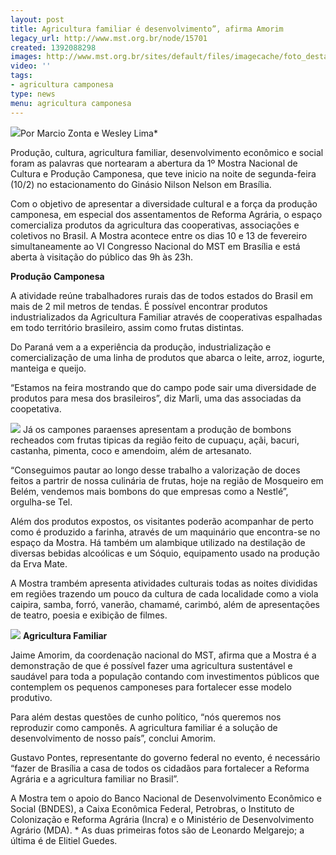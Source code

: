```yaml
---
layout: post
title: Agricultura familiar é desenvolvimento”, afirma Amorim
legacy_url: http://www.mst.org.br/node/15701
created: 1392088298
images: http://www.mst.org.br/sites/default/files/imagecache/foto_destaque/feira_melgarejo.JPG
video: ''
tags:
- agricultura camponesa
type: news
menu: agricultura camponesa
---
```



![](http://www.mst.org.br/sites/default/files/producao_melgarejo.JPG)Por Marcio Zonta e Wesley Lima\*


Produção, cultura, agricultura familiar, desenvolvimento econômico e social foram as palavras que nortearam a abertura da 1º Mostra Nacional de Cultura e Produção Camponesa, que teve inicio na noite de segunda-feira (10/2) no estacionamento do Ginásio Nilson Nelson em Brasília.


Com o objetivo de apresentar a diversidade cultural e a força da produção camponesa, em especial dos assentamentos de Reforma Agrária, o espaço comercializa produtos da agricultura das cooperativas, associações e coletivos no Brasil.
A Mostra acontece entre os dias 10 e 13 de fevereiro  simultaneamente ao VI Congresso Nacional do MST em Brasília e está  aberta à visitação do público das 9h às 23h.


**Produção Camponesa**


A atividade reúne trabalhadores rurais das de todos estados do Brasil em mais de 2 mil metros de tendas. É possível encontrar produtos industrializados da Agricultura Familiar através de cooperativas espalhadas em todo território brasileiro, assim como frutas distintas.


Do Paraná vem a a experiência da produção, industrialização e comercialização de uma linha de produtos que abarca o leite, arroz, iogurte, manteiga e queijo.


“Estamos na feira mostrando que do campo pode sair uma diversidade de produtos para mesa dos brasileiros”, diz Marli, uma das associadas da coopetativa.


![](http://www.mst.org.br/sites/default/files/feira_melgarejo_0.JPG)
Já os campones paraenses apresentam a produção de bombons recheados com frutas tipicas da região feito de cupuaçu, açãi, bacuri, castanha, pimenta, coco e amendoim, além de artesanato.


“Conseguimos pautar ao longo desse trabalho a valorização de doces feitos a partrir de nossa culinária de frutas, hoje na região de Mosqueiro em Belém, vendemos mais bombons do que empresas como a Nestlé”, orgulha-se Tel.


Além dos produtos expostos, os visitantes poderão acompanhar de perto como é produzido a farinha, através de um maquinário que encontra-se no espaço da Mostra. Há também um alambique utilizado na destilação de diversas bebidas alcoólicas e um Sóquio, equipamento usado na produção da Erva Mate.


A Mostra trambém apresenta atividades culturais todas as noites divididas em regiões trazendo um pouco da cultura de cada localidade como a viola caipira, samba, forró, vanerão, chamamé, carimbó, além de apresentações de teatro, poesia e exibição de filmes.


![](http://www.mst.org.br/sites/default/files/feira_elltiel.JPG)
**Agricultura Familiar**


Jaime Amorim, da coordenação nacional do MST, afirma que a Mostra é a demonstração de que é possível fazer uma agricultura sustentável e saudável para toda a população contando com investimentos públicos que contemplem os pequenos camponeses para fortalecer esse modelo produtivo.


Para além destas questões de cunho político, “nós queremos nos reproduzir como camponês. A agricultura familiar é a solução de desenvolvimento de nosso país”, conclui Amorim.


Gustavo Pontes, representante do governo federal no evento, é necessário “fazer de Brasília a casa de todos os cidadãos para fortalecer a Reforma Agrária e a agricultura familiar no Brasil”.


A Mostra tem o apoio do Banco Nacional de Desenvolvimento Econômico e  Social (BNDES), a Caixa Econômica Federal, Petrobras, o Instituto de  Colonização e Reforma Agrária (Incra) e o Ministério de Desenvolvimento  Agrário (MDA).
\* As duas primeiras fotos são de Leonardo Melgarejo; a última é de Elitiel Guedes.
